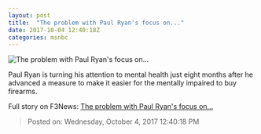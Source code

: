 ```yaml
---
layout: post
title:  "The problem with Paul Ryan's focus on..."
date: 2017-10-04 12:40:18Z
categories: msnbc
---
```


![The problem with Paul Ryan's focus on...](http://www.msnbc.com/sites/msnbc/files/styles/ratio--1_91-1--1200x630/public/paul_ryan_maddowblog_0517.jpg?itok=qfBO50dX)

Paul Ryan is turning his attention to mental health just eight months after he advanced a measure to make it easier for the mentally impaired to buy firearms.


Full story on F3News: [The problem with Paul Ryan's focus on...](http://www.f3nws.com/n/VmMeMB)

> Posted on: Wednesday, October 4, 2017 12:40:18 PM
